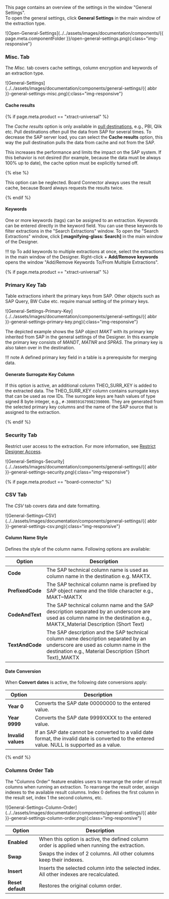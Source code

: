 This page contains an overview of the settings in the window "General Settings".<br>
To open the general settings, click **General Settings** in the main window of the extraction type.

![Open-General-Settings](../../assets/images/documentation/components/{{ page.meta.componentFolder }}/open-general-settings.png){:class="img-responsive"}

### Misc. Tab

The *Misc.* tab covers cache settings, column encryption and keywords of an extraction type.

![General-Settings](../../assets/images/documentation/components/general-settings/{{ abbr }}-general-settings-misc.png){:class="img-responsive"}


#### Cache results

{% if page.meta.product == "xtract-universal" %} 

The *Cache results* option is only available in [pull destinations](../destinations/index.md), e.g., PBI, Qlik etc.
Pull destinations often pull the data from SAP for several times. 
To decrease the SAP server load, you can select the **Cache results** option, this way the pull destination pulls the data from cache and not from the SAP.

This increases the performance and limits the impact on the SAP system. 
If this behavior is not desired (for example, because the data must be always 100% up to date), the cache option must be explicitly turned off.

{% else %} 

This option can be neglected. Board Connector always uses the result cache, because Board always requests the results twice.

{% endif %}

#### Keywords
One or more keywords (tags) can be assigned to an extraction. 
Keywords can be entered directly in the keyword field.
You can use these keywords to filter extractions in the "Search Extractions" window.
To open the "Search Extractions" window, click **[:magnifying-glass: Search]** in the main window of the Designer. 


!!! tip
	To add keywords to multiple extractions at once, select the extractions in the main window of the Designer.
	Right-click + **Add/Remove keywords** opens the window "Add/Remove Keywords To/From Multiple Extractions".


{% if page.meta.product == "xtract-universal" %} 

### Primary Key Tab

Table extractions inherit the primary keys from SAP. Other objects such as SAP Query, BW Cube etc. require manual setting of the primary keys.  

![General-Settings-Primary-Key](../../assets/images/documentation/components/general-settings/{{ abbr }}-general-settings-primary-key.png){:class="img-responsive"}

The depicted example shows the SAP object *MAKT* with its primary key inherited from SAP in the general settings of the Designer. 
In this example the primary key consists of *MANDT*, *MATNR* and *SPRAS*. The primary key is also taken over in the destination. 

!!! note
	A defined primary key field in a table is a prerequisite for merging data. 

#### Generate Surrogate Key Column

If this option is active, an additional column THEO_SURR_KEY is added to the extracted data.
The THEO_SURR_KEY column contains surrogate keys that can be used as row IDs. 
The surrogate keys are hash values of type signed 8 byte integer, e.g., `#-3008591679982390000`.
They are generated from the selected primary key columns and the name of the SAP source that is assigned to the extraction.

{% endif %}

### Security Tab

Restrict user access to the extraction. For more information, see [Restrict Designer Access](../access-restrictions/restrict-designer-access.md).

![General-Settings-Security](../../assets/images/documentation/components/general-settings/{{ abbr }}-general-settings-security.png){:class="img-responsive"}

{% if page.meta.product == "board-connector" %} 

### CSV Tab

The *CSV* tab covers data and date formatting.

![General-Settings-CSV](../../assets/images/documentation/components/general-settings/{{ abbr }}-general-settings-csv.png){:class="img-responsive"}

#### Column Name Style
Defines the style of the column name. Following options are available:

| Option | Description |
|--------|-------------|
| **Code** | The SAP technical column name is used as column name in the destination e.g. MAKTX. |
| **PrefixedCode** | The SAP technical column name is prefixed by SAP object name and the tilde character e.g., MAKT~MAKTX
| **CodeAndText** | The SAP technical column name and the SAP description separated by an underscore are used as column name in the destination e.g., MAKTX_Material Description (Short Text)
| **TextAndCode** | The SAP description and the SAP technical column name description separated by an underscore are used as column name in the destination e.g., Material Description (Short Text)_MAKTX

#### Date Conversion

When **Convert dates** is active, the following date conversions apply:

| Option | Description |
|--------|-------------|
| **Year 0** | Converts the SAP date 00000000 to the entered value. |
| **Year 9999** | Converts the SAP date 9999XXXX to the entered value. |
| **Invalid values** | If an SAP date cannot be converted to a valid date format, the invalid date is converted to the entered value. NULL is supported as a value. |

{% endif %}

### Columns Order Tab

The "Columns Order" feature enables users to rearrange the order of result columns when running an extraction.
To rearrange the result order, assign indexes to the available result columns. 
Index 0 defines the first column in the result set, index 1 the second columns, etc.

![General-Settings-Column-Order](../../assets/images/documentation/components/general-settings/{{ abbr }}-general-settings-column-order.png){:class="img-responsive"}

| Option | Description |
|--------|-------------|
| **Enabled** | When this option is active, the defined column order is applied when running the extraction. |
| **Swap** | Swaps the index of 2 columns. All other columns keep their indexes.|
| **Insert** | Inserts the selected column into the selected index. All other indexes are recalculated. |
| **Reset default** | Restores the original column order. |

